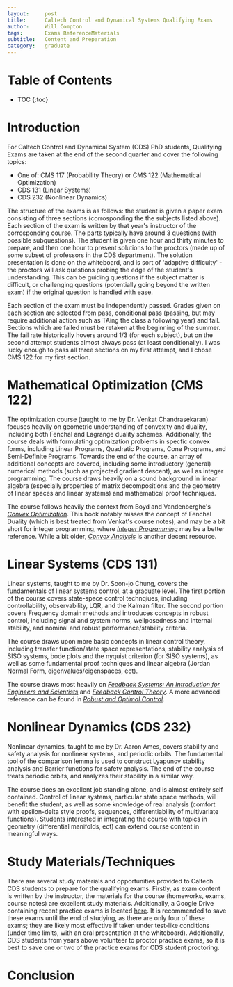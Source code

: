 ```yaml
---
layout:     post
title:      Caltech Control and Dynamical Systems Qualifying Exams
author:     Will Compton
tags: 		Exams ReferenceMaterials
subtitle:  	Content and Preparation
category:   graduate
---
```

<!-- Start Writing Below in Markdown -->
# Table of Contents

* TOC
{:toc}

# Introduction

For Caltech Control and Dynamical System (CDS) PhD students, Qualifying Exams are taken at the end of the second quarter and cover the following topics:

- One of: CMS 117 (Probability Theory) or CMS 122 (Mathematical Optimization)
- CDS 131 (Linear Systems)
- CDS 232 (Nonlinear Dynamics)

The structure of the exams is as follows: the student is given a paper exam consisting of three sections (corrosponding the the subjects listed above). Each section of the exam is written by that year's instructor of the corrosponding course. The parts typically have around 3 questions (with possible subquestions). The student is given one hour and thirty minutes to prepare, and then one hour to present solutions to the proctors (made up of some subset of professors in the CDS department). The solution presentation is done on the whiteboard, and is sort of 'adaptive difficulty' - the proctors will ask questions probing the edge of the student's understanding. This can be guiding questions if the subject matter is difficult, or challenging questions (potentially going beyond the written exam) if the original question is handled with ease.

Each section of the exam must be independently passed. Grades given on each section are selected from pass, conditional pass (passing, but may require additional action such as TAing the class a following year) and fail. Sections which are failed must be retaken at the beginning of the summer. The fail rate historically hovers around 1/3 (for each subject), but on the second attempt students almost always pass (at least conditionally). I was lucky enough to pass all three sections on my first attempt, and I chose CMS 122 for my first section.

# Mathematical Optimization (CMS 122)

The optimization course (taught to me by Dr. Venkat Chandrasekaran) focuses heavily on geometric understanding of convexity and duality, including both Fenchal and Lagrange duality schemes. Additionally, the course deals with formulating optimization problems in specfic convex forms, including Linear Programs, Quadratic Programs, Cone Programs, and Semi-Definite Programs. Towards the end of the course, an array of additional concepts are covered, including some introductory (general) numerical methods (such as projected gradient descent), as well as integer programming. The course draws heavily on a sound background in linear algebra (especially properties of matrix decompositions and the geometry of linear spaces and linear systems) and mathematical proof techniques. 

The course follows heavily the context from Boyd and Vandenberghe's [*Convex Optimization*](https://web.stanford.edu/~boyd/cvxbook/). This book notably misses the concept of Fenchal Duality (which is best treated from Venkat's course notes), and may be a bit short for integer programming, where [*Integer Programming*](https://link.springer.com/book/10.1007/978-3-319-11008-0) may be a better reference. While a bit older, [*Convex Analysis*](https://www.google.com/url?sa=t&source=web&rct=j&opi=89978449&url=https://convexoptimization.com/TOOLS/AnalyRock.pdf&ved=2ahUKEwitzLbSxdqIAxViLTQIHWBbFB4QFnoECBMQAQ&usg=AOvVaw0XiiFSd-wgoSbJvOPviK6D) is another decent resource. 

# Linear Systems (CDS 131)

Linear systems, taught to me by Dr. Soon-jo Chung, covers the fundamentals of linear systems control, at a graduate level. The first portion of the course covers state-space control technqiues, including controllability, observability, LQR, and the Kalman filter. The second portion covers Frequency domain methods and introduces concepts in robust control, including signal and system norms, wellposedness and internal stability, and nominal and robust performance/stability criteria. 

The course draws upon more basic concepts in linear control theory, including transfer function/state space representations, stability analysis of SISO systems, bode plots and the nyquist criterion (for SISO systems), as well as some fundamental proof techniques and linear algebra (Jordan Normal Form, eigenvalues/eigenspaces, ect). 

The course draws most heavily on [*Feedback Systems: An Introduction for Engineers and Scientists*](https://www.cds.caltech.edu/~murray/books/AM05/pdf/am08-complete_28Sep12.pdf) and [*Feedback Control Theory*](https://www.control.utoronto.ca/people/profs/francis/dft.pdf). A more advanced reference can be found in [*Robust and Optimal Control*](https://books.google.com/books/about/Robust_and_Optimal_Control.html?id=RPSOQgAACAAJ). 

# Nonlinear Dynamics (CDS 232)

Nonlinear dynamics, taught to me by Dr. Aaron Ames, covers stability and safety analysis for nonlinear systems, and periodic orbits. The fundamental tool of the comparison lemma is used to construct Lyapunov stability analysis and Barrier functions for safety analysis. The end of the course treats periodic orbits, and analyzes their stability in a similar way. 

The course does an excellent job standing alone, and is almost entirely self contained. Control of linear systems, particular state space methods, will benefit the student, as well as some knowledge of real analysis (comfort with epsilon-delta style proofs, sequences, differentiability of multivariate functions). Students interested in integrating the course with topics in geometry (differential manifolds, ect) can extend course content in meaningful ways. 

# Study Materials/Techniques

There are several study materials and opportunities provided to Caltech CDS students to prepare for the qualifying exams. Firstly, as exam content is written by the instructor, the materials for the course (homeworks, exams, course notes) are excellent study materials. Additionally, a Google Drive containing recent practice exams is located [here](https://drive.google.com/drive/folders/1YpIiN-Blaow6PZ7Nu8ZrmE2rjH_iapkP?usp=drive_link). It is recommended to save these exams until the end of studying, as there are only four of these exams; they are likely most effective if taken under test-like conditions (under time limits, with an oral presentation at the whiteboard). Additionally, CDS students from years above volunteer to proctor practice exams, so it is best to save one or two of the practice exams for CDS student proctoring. 

# Conclusion